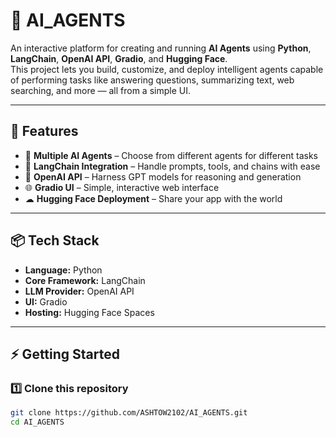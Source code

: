 # 🤖 AI_AGENTS

An interactive platform for creating and running **AI Agents** using **Python**, **LangChain**, **OpenAI API**, **Gradio**, and **Hugging Face**.  
This project lets you build, customize, and deploy intelligent agents capable of performing tasks like answering questions, summarizing text, web searching, and more — all from a simple UI.

---

## 🚀 Features

- 🧠 **Multiple AI Agents** – Choose from different agents for different tasks  
- 🔗 **LangChain Integration** – Handle prompts, tools, and chains with ease  
- 💬 **OpenAI API** – Harness GPT models for reasoning and generation  
- 🌐 **Gradio UI** – Simple, interactive web interface  
- ☁ **Hugging Face Deployment** – Share your app with the world

---

## 📦 Tech Stack

- **Language:** Python  
- **Core Framework:** LangChain  
- **LLM Provider:** OpenAI API  
- **UI:** Gradio  
- **Hosting:** Hugging Face Spaces  

---

## ⚡ Getting Started

### 1️⃣ Clone this repository
```bash
git clone https://github.com/ASHTOW2102/AI_AGENTS.git
cd AI_AGENTS
```

